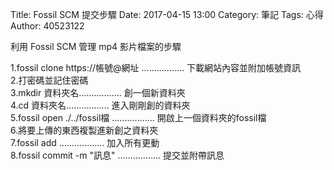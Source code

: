 Title: Fossil SCM 提交步驟
Date: 2017-04-15 13:00
Category: 筆記
Tags: 心得
Author: 40523122
 
利用 Fossil SCM 管理 mp4 影片檔案的步驟<br/>
 <!-- PELICAN_END_SUMMARY -->
1.fossil clone https://帳號@網址 .................        下載網站內容並附加帳號資訊  <br/>
2.打密碼並記住密碼<br/>
3.mkdir 資料夾名.................      創一個新資料夾<br/>
4.cd 資料夾名.................       進入剛剛創的資料夾<br/>
5.fossil open ./../fossil檔 .................        開啟上一個資料夾的fossil檔<br/>
6.將要上傳的東西複製進新創之資料夾<br/>
7.fossil add ..................          加入所有更動<br/>
8.fossil commit -m "訊息" .................   提交並附帶訊息<br/>